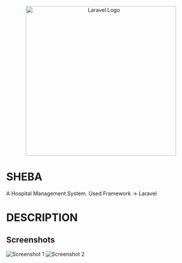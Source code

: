 <p align="center"><a href="https://laravel.com" target="_blank"><img src="https://raw.githubusercontent.com/laravel/art/master/logo-lockup/5%20SVG/2%20CMYK/1%20Full%20Color/laravel-logolockup-cmyk-red.svg" width="400" alt="Laravel Logo"></a></p>

# SHEBA
A Hospital Management System.
Used Framework -> Laravel
# DESCRIPTION

## Screenshots

![Screenshot 1](/path/to/screenshot1.png)
![Screenshot 2](/path/to/screenshot2.png)
